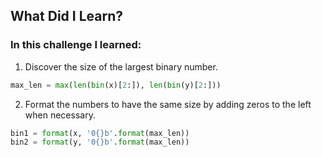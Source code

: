 ## What Did I Learn?

### In this challenge I learned:

1. Discover the size of the largest binary number.
```python
max_len = max(len(bin(x)[2:]), len(bin(y)[2:]))
```

2. Format the numbers to have the same size by adding zeros to the left when necessary.
```python
bin1 = format(x, '0{}b'.format(max_len))
bin2 = format(y, '0{}b'.format(max_len))
```
